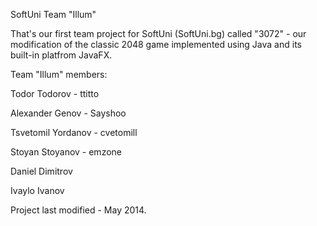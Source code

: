 SoftUni Team "Illum"

That's our first team project for SoftUni (SoftUni.bg) called "3072" - our modification of the classic 2048 game implemented using Java and its built-in platfrom JavaFX.

Team "Illum" members:

Todor Todorov - ttitto

Alexander Genov - Sayshoo

Tsvetomil Yordanov - cvetomill

Stoyan Stoyanov - emzone

Daniel Dimitrov

Ivaylo Ivanov

Project last modified - May 2014.
